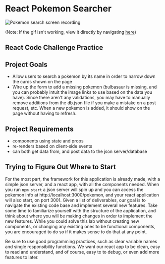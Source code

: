 # React Pokemon Searcher

![Pokemon search screen recording](https://curriculum-content.s3.amazonaws.com/react/pokemon.gif)

(Note: If the gif isn't working, view it directly by navigating [here](https://curriculum-content.s3.amazonaws.com/react/pokemon.gif))

## React Code Challenge Practice

## Project Goals

<!-- - Create an index displaying pokemon 'cards'
  - Render each pokemon name, picture, and hp in a card
  - **When clicked, the card should toggle between displaying the front and back pictures** -->

- Allow users to search a pokemon by its name in order to narrow down the cards shown on the page
- Wire up the form to add a missing pokemon (bulbasaur is missing, and you can probably intuit the image links to use based on the data you have). Since there aren't any validations, you may have to manually remove additions from the db.json file if you make a mistake on a post request, etc. When a new pokemon is added, it should show on the page without having to refresh.

## Project Requirements

- components using state and props
- re-renders based on client-side events
- can both get data from, and post data to the json server/database

## Trying to Figure Out Where to Start

For the most part, the framework for this application is already made, with a
simple json server, and a react app, with all the components needed. When you
run `npm start` a json server will spin up and you can access the pokemon info
at http://localhost:3000/pokemon, and your react application will also start,
on port 3001. Given a list of deliverables, our goal is to navigate the
existing code base and implement several new features. Take some time to
familiarize yourself with the structure of the application, and think about
where you will be making changes in order to implement the new features. While
you could solve this lab without creating new components, or changing any
existing ones to be functional components, you are encouraged to do so if it
makes sense to do that at any point.

Be sure to use good programming practices, such as clear variable names and
single responsibility functions. We want our react app to be clean, easy to
read and understand, and of course, easy to to debug, or even add more
features to later.

